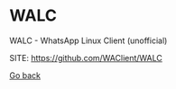 # WALC

 WALC - WhatsApp Linux Client (unofficial)
 
 SITE: https://github.com/WAClient/WALC

 [Go back](https://portable-linux-apps.github.io/apps.html)
